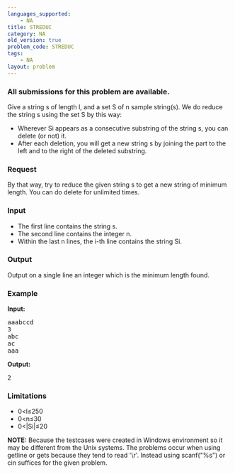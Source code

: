 ```yaml
---
languages_supported:
    - NA
title: STREDUC
category: NA
old_version: true
problem_code: STREDUC
tags:
    - NA
layout: problem
---
```

###  All submissions for this problem are available. 

Give a string s of length l, and a set S of n sample string(s). We do reduce the string s using the set S by this way:

- Wherever Si appears as a consecutive substring of the string s, you can delete (or not) it.
- After each deletion, you will get a new string s by joining the part to the left and to the right of the deleted substring.

### Request

By that way, try to reduce the given string s to get a new string of minimum length. You can do delete for unlimited times.

### Input

- The first line contains the string s.
- The second line contains the integer n.
- Within the last n lines, the i-th line contains the string Si.

### Output

Output on a single line an integer which is the minimum length found.

### Example

**Input:**

<pre>aaabccd
3
abc
ac
aaa
</pre>
**Output:**

<pre>2
</pre>
### Limitations

- 0<l≤250
- 0<n≤30
- 0<|Si|≤20

**NOTE:** Because the testcases were created in Windows environment so it may be different from the Unix systems. The problems occur when using getline or gets because they tend to read '\\r'. Instead using scanf("%s") or cin suffices for the given problem.
